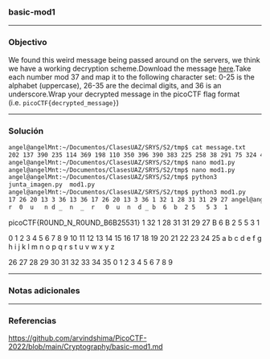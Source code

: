 
### basic-mod1

---
### Objectivo

We found this weird message being passed around on the servers, we think we have a working decryption scheme.Download the message [here](https://artifacts.picoctf.net/c/394/message.txt).Take each number mod 37 and map it to the following character set: 0-25 is the alphabet (uppercase), 26-35 are the decimal digits, and 36 is an underscore.Wrap your decrypted message in the picoCTF flag format (i.e. `picoCTF{decrypted_message}`)

---
### Solución
``` sh
angel@angelMnt:~/Documentos/ClasesUAZ/SRYS/S2/tmp$ cat message.txt 
202 137 390 235 114 369 198 110 350 396 390 383 225 258 38 291 75 324 401 142 288 397 angel@angelMnt:~/Documentos/ClasesUAZ/SRYS/S2/tmp$ ^C
angel@angelMnt:~/Documentos/ClasesUAZ/SRYS/S2/tmp$ nano mod1.py
angel@angelMnt:~/Documentos/ClasesUAZ/SRYS/S2/tmp$ nano mod1.py
angel@angelMnt:~/Documentos/ClasesUAZ/SRYS/S2/tmp$ python3 
junta_imagen.py  mod1.py          
angel@angelMnt:~/Documentos/ClasesUAZ/SRYS/S2/tmp$ python3 mod1.py 
17 26 20 13 3 36 13 36 17 26 20 13 3 36 1 32 1 28 31 31 29 27 angel@angelMnt:~/Documentos/ClasesUAZ/SRYS/S2/tmp$ 
r  0  u   n d _  n  _  r   0  u  n  d _ b  6  b  2 5   5 3  1

```
picoCTF{R0UND_N_R0UND_B6B25531}
1 32 1 28 31 31 29 27 
B 6   B  2   5  5   3    1

0 1 2 3 4 5 6 7 8 9 10 11 12 13 14 15 16 17 18 19 20 21 22 23 24 25 
a b c d  e f g h i  j    k   l    m  n   o  p   q   r   s   t   u   v    w   x   y   z

26 27 28 29 30 31 32 33 34 35 
0    1    2   3   4    5  6    7   8    9

---
### Notas adicionales


---
### Referencias

https://github.com/arvindshima/PicoCTF-2022/blob/main/Cryptography/basic-mod1.md
